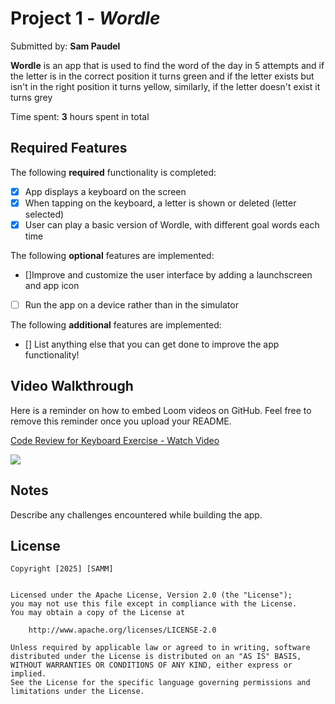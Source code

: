 # Project 1 - *Wordle*

Submitted by: **Sam Paudel**

**Wordle** is an app that is used to find the word of the day in 5 attempts and if the letter is in the correct position it turns green and if the letter exists but isn't in the right position it turns yellow, similarly, if the letter doesn't exist it turns grey  

Time spent: **3** hours spent in total

## Required Features

The following **required** functionality is completed:

- [x] App displays a keyboard on the screen
- [x] When tapping on the keyboard, a letter is shown or deleted (letter selected)
- [x] User can play a basic version of Wordle, with different goal words each time

The following **optional** features are implemented:

- []Improve and customize the user interface by adding a launchscreen and app icon
- [ ] Run the app on a device rather than in the simulator

The following **additional** features are implemented:

- [] List anything else that you can get done to improve the app functionality!

## Video Walkthrough

Here is a reminder on how to embed Loom videos on GitHub. Feel free to remove this reminder once you upload your README. 

<div>
    <a href="https://www.loom.com/share/1321a6197e63470d8b226f429706dfff">
      <p>Code Review for Keyboard Exercise - Watch Video</p>
    </a>
    <a href="https://www.loom.com/share/1321a6197e63470d8b226f429706dfff">
      <img style="max-width:300px;" src="https://cdn.loom.com/sessions/thumbnails/1321a6197e63470d8b226f429706dfff-1d3b6544635858e9-full-play.gif">
    </a>
  </div>


## Notes

Describe any challenges encountered while building the app.

## License
    Copyright [2025] [SAMM]
    

    Licensed under the Apache License, Version 2.0 (the "License");
    you may not use this file except in compliance with the License.
    You may obtain a copy of the License at

        http://www.apache.org/licenses/LICENSE-2.0

    Unless required by applicable law or agreed to in writing, software
    distributed under the License is distributed on an "AS IS" BASIS,
    WITHOUT WARRANTIES OR CONDITIONS OF ANY KIND, either express or implied.
    See the License for the specific language governing permissions and
    limitations under the License.
